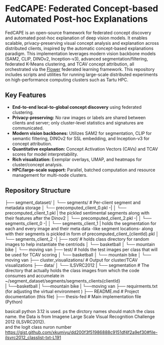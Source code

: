 # FedCAPE: Federated Concept-based Automated Post-hoc Explanations

FedCAPE is an open-source framework for federated concept discovery and automated post-hoc explanation of deep vision models. It enables scalable, privacy-preserving visual concept analysis and explanation across distributed clients, inspired by the automatic concept-based explanations paradigm. This implementation leverages modern vision backbone models (SAM2, CLIP, DINOv2, Inception-v3), advanced segmentation/filtering, federated K-Means clustering, and TCAV concept attribution, all orchestrated via the [Flower](https://flower.dev/) federated learning framework. This repository includes scripts and utilities for running large-scale distributed experiments on high-performance computing clusters such as Tartu HPC.

## Key Features

- **End-to-end local-to-global concept discovery** using federated clustering.
- **Privacy-preserving:** No raw images or labels are shared between clients and server; only cluster-level statistics and signatures are communicated.
- **Modern vision backbones:** Utilizes SAM2 for segmentation, CLIP for semantic filtering, DINOv2 for SSL embedding, and Inception-v3 for concept attribution.
- **Quantitative explanation:** Concept Activation Vectors (CAVs) and TCAV scores for model interpretability.
- **Rich visualization:** Exemplar overlays, UMAP, and heatmaps for cluster/concept analysis.
- **HPC/large-scale support:** Parallel, batched computation and resource management for multi-node clusters.

## Repository Structure

├── segment_dataset/
│ └── segments/ # Per-client segment and metadata storage
│     └── precomputed_client_0.pkl   -| 
│     └── precomputed_client_1.pkl    | the pickled sentimental segments along with their features after the Dinov2 
│     └── precomputed_client_2.pkl   -|
│     └── segments_client_0       -|
│     └── segments_client_1        | holds the segmentation for each and every image and their meta data -like segment locations- along with their segments is pickled in form of  precomputed_client_{clientId}.pkl
│     └── segments_client_2       -|
├── root/  # holds class directory for random images to help instantiate the centriods
│ └── basketball
│ └── mountain bike
│ └── moving van
├── test/ # holds the test images per class that will be used for TCAV scoring 
│ └── basketball
│ └── mountain bike
│ └── moving van
├── cluster_visualizations/ # Output for cluster/TCAV visualizations
├── data/
│ └──  ILSVRC2012
|    └── segmentation # The directory that actually holds the class images from which the code consumes and accumelate in ~/segment_dataset/segments/segments_clients{clientId}  
|       └──basketball
|       └──mountain bike
|       └──moving van
├── requirments.txt (for adjusting the virtual environment )
├── README.md # Project documentation (this file)
├── thesis-fed # Main implementation file (Python)

basicall python 3.12 is used.
ps the dirctory names should match the class name.
the Data is from Imagene Large Scale Visual Recognition Challenge 2012 (ILSVRC2012).  
and the logit class nuron number https://gist.github.com/xkumiyu/dd200f3f51986888c9151df4f2a9ef30#file-ilsvrc2012_classlist-txt-L191 
